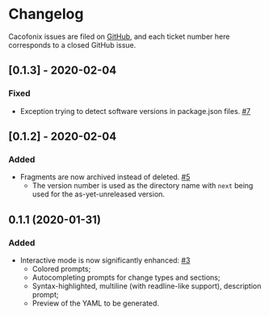 # Changelog

Cacofonix issues are filed on [GitHub](https://github.com/jonathan/cacofonix/issues), and each ticket number here corresponds to a closed GitHub issue.

<!-- Generated release notes start. -->

## [0.1.3] - 2020-02-04

### Fixed

- Exception trying to detect software versions in package.json files. [#7](https://github.com/jonathanj/cacofonix/issues/7)


## [0.1.2] - 2020-02-04

### Added

- Fragments are now archived instead of deleted. [#5](https://github.com/jonathanj/cacofonix/issues/5)
  - The version number is used as the directory name with `next` being used for the as-yet-unreleased version.


## 0.1.1 (2020-01-31)

### Added

- Interactive mode is now significantly enhanced: [#3](https://github.com/jonathanj/cacofonix/issues/3)
    - Colored prompts;
    - Autocompleting prompts for change types and sections;
    - Syntax-highlighted, multiline (with readline-like support), description prompt;
    - Preview of the YAML to be generated.


